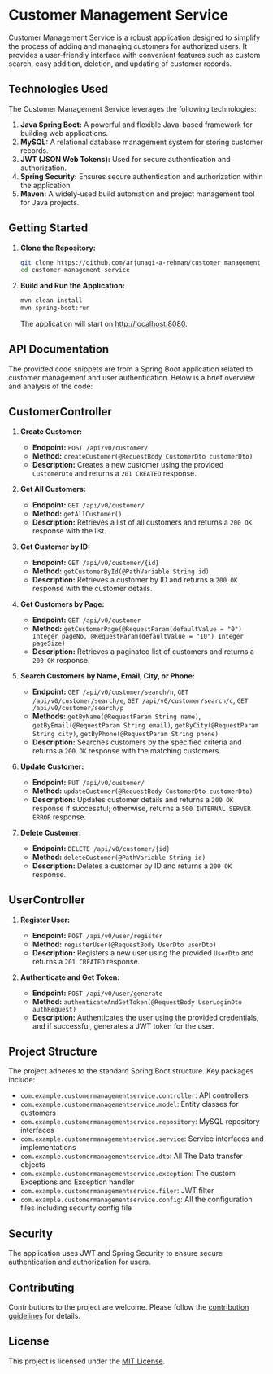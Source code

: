 # Customer Management Service

Customer Management Service is a robust application designed to simplify the process of adding and managing customers for authorized users. It provides a user-friendly interface with convenient features such as custom search, easy addition, deletion, and updating of customer records.

## Technologies Used

The Customer Management Service leverages the following technologies:

1. **Java Spring Boot:** A powerful and flexible Java-based framework for building web applications.
2. **MySQL:** A relational database management system for storing customer records.
3. **JWT (JSON Web Tokens):** Used for secure authentication and authorization.
4. **Spring Security:** Ensures secure authentication and authorization within the application.
5. **Maven:** A widely-used build automation and project management tool for Java projects.

## Getting Started

1. **Clone the Repository:**
   ```bash
   git clone https://github.com/arjunagi-a-rehman/customer_management_service.git
   cd customer-management-service
   ```

2. **Build and Run the Application:**
   ```bash
   mvn clean install
   mvn spring-boot:run
   ```
   The application will start on [http://localhost:8080](http://localhost:8080).


## API Documentation

The provided code snippets are from a Spring Boot application related to customer management and user authentication. Below is a brief overview and analysis of the code:

## CustomerController

1. **Create Customer:**
   - **Endpoint:** `POST /api/v0/customer/`
   - **Method:** `createCustomer(@RequestBody CustomerDto customerDto)`
   - **Description:** Creates a new customer using the provided `CustomerDto` and returns a `201 CREATED` response.

2. **Get All Customers:**
   - **Endpoint:** `GET /api/v0/customer/`
   - **Method:** `getAllCustomer()`
   - **Description:** Retrieves a list of all customers and returns a `200 OK` response with the list.

3. **Get Customer by ID:**
   - **Endpoint:** `GET /api/v0/customer/{id}`
   - **Method:** `getCustomerById(@PathVariable String id)`
   - **Description:** Retrieves a customer by ID and returns a `200 OK` response with the customer details.

4. **Get Customers by Page:**
   - **Endpoint:** `GET /api/v0/customer`
   - **Method:** `getCustomerPage(@RequestParam(defaultValue = "0") Integer pageNo, @RequestParam(defaultValue = "10") Integer pageSize)`
   - **Description:** Retrieves a paginated list of customers and returns a `200 OK` response.

5. **Search Customers by Name, Email, City, or Phone:**
   - **Endpoint:** `GET /api/v0/customer/search/n`, `GET /api/v0/customer/search/e`, `GET /api/v0/customer/search/c`, `GET /api/v0/customer/search/p`
   - **Methods:** `getByName(@RequestParam String name)`, `getByEmail(@RequestParam String email)`, `getByCity(@RequestParam String city)`, `getByPhone(@RequestParam String phone)`
   - **Description:** Searches customers by the specified criteria and returns a `200 OK` response with the matching customers.

6. **Update Customer:**
   - **Endpoint:** `PUT /api/v0/customer/`
   - **Method:** `updateCustomer(@RequestBody CustomerDto customerDto)`
   - **Description:** Updates customer details and returns a `200 OK` response if successful; otherwise, returns a `500 INTERNAL SERVER ERROR` response.

7. **Delete Customer:**
   - **Endpoint:** `DELETE /api/v0/customer/{id}`
   - **Method:** `deleteCustomer(@PathVariable String id)`
   - **Description:** Deletes a customer by ID and returns a `200 OK` response.

## UserController

1. **Register User:**
   - **Endpoint:** `POST /api/v0/user/register`
   - **Method:** `registerUser(@RequestBody UserDto userDto)`
   - **Description:** Registers a new user using the provided `UserDto` and returns a `201 CREATED` response.

2. **Authenticate and Get Token:**
   - **Endpoint:** `POST /api/v0/user/generate`
   - **Method:** `authenticateAndGetToken(@RequestBody UserLoginDto authRequest)`
   - **Description:** Authenticates the user using the provided credentials, and if successful, generates a JWT token for the user.


## Project Structure

The project adheres to the standard Spring Boot structure. Key packages include:

- `com.example.customermanagementservice.controller`: API controllers
- `com.example.customermanagementservice.model`: Entity classes for customers
- `com.example.customermanagementservice.repository`: MySQL repository interfaces
- `com.example.customermanagementservice.service`: Service interfaces and implementations
- `com.example.customermanagementservice.dto`: All The Data transfer objects
- `com.example.customermanagementservice.exception`: The custom Exceptions and Exception handler
- `com.example.customermanagementservice.filer`: JWT filter
- `com.example.customermanagementservice.config`: All the configuration files including security config file 

## Security

The application uses JWT and Spring Security to ensure secure authentication and authorization for users.

## Contributing

Contributions to the project are welcome. Please follow the [contribution guidelines](CONTRIBUTING.md) for details.

## License

This project is licensed under the [MIT License](LICENSE).
